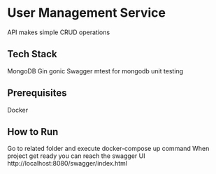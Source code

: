 
# User Management Service

API makes simple CRUD operations

## Tech Stack


MongoDB
Gin gonic
Swagger
mtest for mongodb unit testing

## Prerequisites

Docker

## How to Run
Go to related  folder and execute
docker-compose up command
When project get ready you can reach the swagger UI http://localhost:8080/swagger/index.html